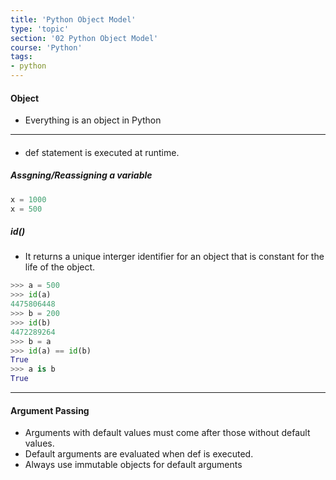 ```yaml
---
title: 'Python Object Model'
type: 'topic'
section: '02 Python Object Model'
course: 'Python'
tags:
- python
---
```

#### Object
- Everything is an object in Python

---
#### 
- def statement is executed at runtime.

##### Assgning/Reassigning a variable
```python
x = 1000
x = 500
```

##### id()
- It returns a unique interger identifier for an object that is constant for the life of the object.
```python
>>> a = 500
>>> id(a)
4475806448
>>> b = 200
>>> id(b)
4472289264
>>> b = a
>>> id(a) == id(b)
True
>>> a is b
True
```

---
#### Argument Passing
- Arguments with default values must come after those without default values.
- Default arguments are evaluated when def is executed.
- Always use immutable objects for default arguments












